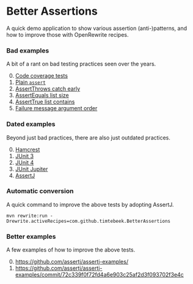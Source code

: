 # Better Assertions

A quick demo application to show various assertion (anti-)patterns, and how to improve those with OpenRewrite recipes.

### Bad examples

A bit of a rant on bad testing practices seen over the years.

0. [Code coverage tests](src/test/java/com/github/timtebeek/betterassertions/coverage/CoverageTest.java)
0. [Plain `assert`](src/test/java/com/github/timtebeek/betterassertions/plain/PlainAssert.java) 
0. [AssertThrows catch early](src/test/java/com/github/timtebeek/betterassertions/junit5/AssertThrowsCatchTest.java)
0. [AssertEquals list size](src/test/java/com/github/timtebeek/betterassertions/junit5/AssertListSize.java)
0. [AssertTrue list contains](src/test/java/com/github/timtebeek/betterassertions/junit5/AssertListContains.java)
0. [Failure message argument order](src/test/java/com/github/timtebeek/betterassertions/junit5/ArgumentOrderTest.java)

### Dated examples

Beyond just bad practices, there are also just outdated practices.

0. [Hamcrest](src/test/java/com/github/timtebeek/betterassertions/junit3/JUnitThreeTest.java)
0. [JUnit 3](src/test/java/com/github/timtebeek/betterassertions/junit3/JUnitThreeTest.java)
0. [JUnit 4](src/test/java/com/github/timtebeek/betterassertions/junit4/JUnitFourTest.java)
0. [JUnit Jupiter](src/test/java/com/github/timtebeek/betterassertions/junit5/JUnitJupiterTest.java)
0. [AssertJ](src/test/java/com/github/timtebeek/betterassertions/assertj/AssertJTest.java)

### Automatic conversion

A quick command to improve the above tests by adopting AssertJ. 

```shell
mvn rewrite:run -Drewrite.activeRecipes=com.github.timtebeek.BetterAssertions
```

### Better examples

A few examples of how to improve the above tests.

0. https://github.com/assertj/assertj-examples/
0. https://github.com/assertj/assertj-examples/commit/72c339f0f72fd4a6e903c25af2d3f093702f3e4c

